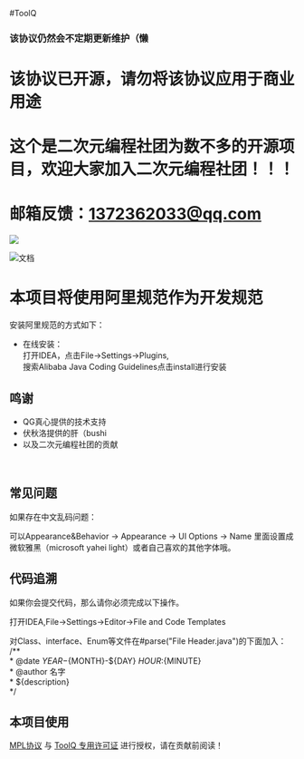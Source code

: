 #ToolQ

 ### 该协议仍然会不定期更新维护（懒

 # 该协议已开源，请勿将该协议应用于商业用途

 # 这个是二次元编程社团为数不多的开源项目，欢迎大家加入二次元编程社团！！！
 
 # 邮箱反馈：1372362033@qq.com

![](https://img.shields.io/badge/Java-1.8-green.svg) 

![文档](https://www.luololi.cn/sdk)

# 本项目将使用阿里规范作为开发规范
安装阿里规范的方式如下：
* 在线安装：  
 打开IDEA，点击File->Settings->Plugins,<br/>
 搜索Alibaba Java Coding Guidelines点击install进行安装

## 鸣谢

 - QG真心提供的技术支持
 - 伏秋洛提供的肝（bushi
 - 以及二次元编程社团的贡献

<br/>

## 常见问题
如果存在中文乱码问题：

可以Appearance&Behavior -> Appearance -> UI Options -> Name 里面设置成微软雅黑（microsoft yahei light）或者自己喜欢的其他字体哦。

## 代码追溯
 如果你会提交代码，那么请你必须完成以下操作。  

 打开IDEA,File->Settings->Editor->File and Code Templates

 对Class、interface、Enum等文件在#parse("File Header.java")的下面加入：<br/>
/**<br/>
\* @date ${YEAR}-${MONTH}-${DAY} ${HOUR}:${MINUTE} 
<br/>\* @author 名字
<br/>\* ${description}<br/>
*/

## 本项目使用
[MPL协议](https://www.mozilla.org/en-US/MPL/)
与
[ToolQ 专用许可证](https://github.com/zhangshikj/ToolQ/blob/main/LICENSE)
进行授权，请在贡献前阅读！<br/>
